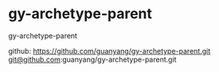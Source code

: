 # gy-archetype-parent
gy-archetype-parent

github:
https://github.com/guanyang/gy-archetype-parent.git
git@github.com:guanyang/gy-archetype-parent.git
